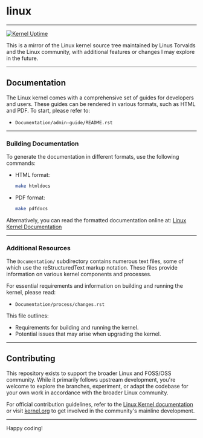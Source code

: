 # linux
---
[![Kernel Uptime](https://github.com/rcghpge/linux/actions/workflows/sync.yml/badge.svg)](https://github.com/rcghpge/linux/actions/workflows/sync.yml)

This is a mirror of the Linux kernel source tree maintained by Linus Torvalds and the Linux community, with additional features or changes I may explore in the future.

---

## Documentation

The Linux kernel comes with a comprehensive set of guides for developers and users. These guides can be rendered in various formats, such as HTML and PDF. To start, please refer to:

- `Documentation/admin-guide/README.rst`

---

### Building Documentation

To generate the documentation in different formats, use the following commands:

- HTML format:
  ```bash
  make htmldocs
  ```
- PDF format:
  ```bash
  make pdfdocs
  ```

Alternatively, you can read the formatted documentation online at:
[Linux Kernel Documentation](https://www.kernel.org/doc/html/latest/)

---

### Additional Resources

The `Documentation/` subdirectory contains numerous text files, some of which use the reStructuredText markup notation. These files provide information on various kernel components and processes.

For essential requirements and information on building and running the kernel, please read:
- `Documentation/process/changes.rst`

This file outlines:
- Requirements for building and running the kernel.
- Potential issues that may arise when upgrading the kernel.

---

## Contributing

This repository exists to support the broader Linux and FOSS/OSS community. While it primarily follows upstream development, you're welcome to explore the branches, experiment, or adapt the codebase for your own work in accordance with the broader Linux community.

For official contribution guidelines, refer to the [Linux Kernel documentation](https://www.kernel.org/doc/html/latest/process/index.html) or visit [kernel.org](https://www.kernel.org/) to get involved in the community's mainline development.

---

Happy coding!

